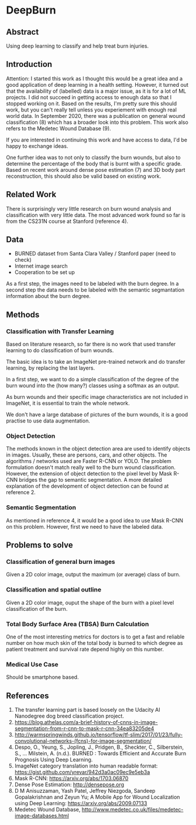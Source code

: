 # DeepBurn

## Abstract

Using deep learning to classify and help treat burn injuries.

## Introduction

Attention: I started this work as I thought this would be a great idea and a good application of deep learning in a health setting. However, it turned out that the availability of (labelled) data is a major issue, as it is for a lot of ML projects. I did not succeed in getting access to enough data so that I stopped working on it. Based on the results, I'm pretty sure this should work, but you can't really tell unless you experiement with enough real world data. In September 2020, there was a publication on general wound classification (8) which has a broader look into this problem. This work also refers to the Medetec Wound Database (9).

If you are interested in continuing this work and have access to data, I'd be happy to exchange ideas.

One further idea was to not only to classify the burn wounds, but also to determine the percentage of the body that is burnt with a specific grade. Based on recent work around dense pose estimation (7) and 3D body part reconstruction, this should also be valid based on existing work.

## Related Work

There is surprisingly very little research on burn wound analysis and classification with very little data.
The most advanced work found so far is from the CS231N course at Stanford (reference 4).

## Data

* BURNED dataset from Santa Clara Valley / Stanford paper (need to check)
* Internet image search
* Cooperation to be set up

As a first step, the images need to be labeled with the burn degree. 
In a second step the data needs to be labeled with the semantic segmantation information about the burn degree.

## Methods

### Classification with Transfer Learning

Based on literature research, so far there is no work that used transfer learning to do classification of burn wounds.

The basic idea is to take an ImageNet pre-trained network and do transfer learning, by replacing the last layers.

In a first step, we want to do a simple classification of the degree of the burn wound into the (how many?) classes using a softmax as an output.

As burn wounds and their specific image characteristics are not included in ImageNet, it is essential to train the whole network.

We don't have a large database of pictures of the burn wounds, it is a good practise to use data augmentation.

### Object Detection

The methods known in the object detection area are used to identify objects in images. Usually, these are persons, cars, and other objects. The algorithms / networks used are Faster R-CNN or YOLO.
The problem formulation doesn't match really well to the burn wound classification.
However, the extension of object detection to the pixel level by Mask R-CNN bridges the gap to semantic segmentation.
A more detailed explanation of the development of object detection can be found at reference 2.

### Semantic Segmentation

As mentioned in reference 4, it would be a good idea to use Mask R-CNN on this problem.
However, first we need to have the labeled data.

## Problems to solve

### Classification of general burn images

Given a 2D color image, output the maximum (or average) class of burn.

### Classification and spatial outline

Given a 2D color image, ouput the shape of the burn with a pixel level classification of the burn.

### Total Body Surface Area (TBSA) Burn Calculation

One of the most interesting metrics for doctors is to get a fast and reliable number on how much skin of the total body is burned to which degree as patient treatment and survival rate depend highly on this number.

### Medical Use Case

Should be smartphone based.


## References

1. The transfer learning part is based loosely on the Udacity AI Nanodegree dog breed classification project.
2. https://blog.athelas.com/a-brief-history-of-cnns-in-image-segmentation-from-r-cnn-to-mask-r-cnn-34ea83205de4
3. http://warmspringwinds.github.io/tensorflow/tf-slim/2017/01/23/fully-convolutional-networks-(fcns)-for-image-segmentation/
4. Despo, O., Yeung, S., Jopling, J., Pridgen, B., Sheckter, C., Silberstein, S., … Milstein, A. (n.d.). BURNED : Towards Efficient and Accurate Burn Prognosis Using Deep Learning.
5. ImageNet category translation into human readable format: https://gist.github.com/yrevar/942d3a0ac09ec9e5eb3a
6. Mask R-CNN: https://arxiv.org/abs/1703.06870
7. Dense Pose Estimation: http://densepose.org
8. D M Anisuzzaman, Yash Patel, Jeffrey Niezgoda, Sandeep Gopalakrishnan and Zeyun Yu; A Mobile App for Wound Localization using Deep Learning: https://arxiv.org/abs/2009.07133
9. Medetec Wound Database, http://www.medetec.co.uk/files/medetec-image-databases.html

